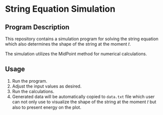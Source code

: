 # String Equation Simulation

## Program Description
This repository contains a simulation program for solving the string equation which also determines the shape of the string at the moment 𝑡.

The simulation utilizes the MidPoint method for numerical calculations.

## Usage
1. Run the program.
2. Adjust the input values as desired.
3. Run the calculations.
4. Generated data will be automatically copied to `data.txt` file which user can not only use to visualize the shape of the string at the moment 𝑡 but also to present energy on the plot.
